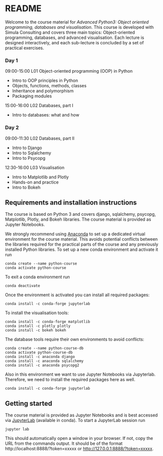 # README

Welcome to the course material for _Advanced Python3: Object oriented programming, databases and visualisation_. This course is developed with Simula Consulting and covers three main topics: Object-oriented programming, databases, and advanced visualisation. Each lecture is designed interactively, and each sub-lecture is concluded by a set of practical exercises.

### Day 1

09:00-15:00 L01 Object-oriented programming (OOP) in Python

- Intro to OOP principles in Python
- Objects, functions, methods, classes
- Inheritance and polymorphism
- Packaging modules

15:00-16:00 L02 Databases, part I

- Intro to databases: what and how

### Day 2

09:00-11:30 L02 Databases, part II

- Intro to Django
- Intro to Sqlalchemy
- Intro to Psycopg

12:30-16:00 L03 Visualisation

- Intro to Matplotlib and Plotly
- Hands-on and practice
- Intro to Bokeh


## Requirements and installation instructions

The course is based on Python 3 and covers django, sqlalchemy, psycopg, Matplotlib, Plotly, and Bokeh libraries. The course material is provided as Jupyter Notebooks.

We strongly recommend using [Anaconda](https://www.anaconda.com/distribution/) to set up a dedicated virtual environment for the course material. This avoids potential conflicts between the libraries required for the practical parts of the course and any previously installed Python libraries. To set up a new conda environment and activate it run
```
conda create --name python-course
conda activate python-course
```

To exit a conda environment run
```
conda deactivate
```

Once the environment is activated you can install all required packages:

```
conda install -c conda-forge jupyterlab
```

To install the visualisation tools:

```
conda install -c conda-forge matplotlib
conda install -c plotly plotly
conda install -c bokeh bokeh
```

The database tools require their own environments to avoid conflicts:

```
conda create --name python-course-db
conda activate python-course-db
conda install -c anaconda django
conda install -c anaconda sqlalchemy
conda install -c anaconda psycopg2
```
Also in this environment we want to use Jupyter Notebooks via Jupyterlab.
Therefore, we need to install the required packages here as well.

```
conda install -c conda-forge jupyterlab
```

## Getting started

The course material is provided as Jupyter Notebooks and is best accessed via [JupyterLab](https://jupyterlab.readthedocs.io/en/stable/getting_started/installation.html) (available in conda). To start a JupyterLab session run

```
jupyter lab
```

This should automatically open a window in your browser. If not, copy the URL from the commands output. It should be of the format http://localhost:8888/?token=xxxxx or http://127.0.0.1:8888/?token=xxxxx.
